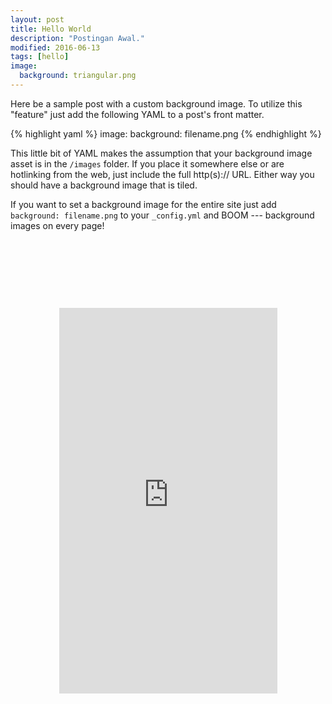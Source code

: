 ```yaml
---
layout: post
title: Hello World
description: "Postingan Awal."
modified: 2016-06-13
tags: [hello]
image:
  background: triangular.png
---
```


Here be a sample post with a custom background image. To utilize this "feature" just add the following YAML to a post's front matter.

{% highlight yaml %}
image:
  background: filename.png
{% endhighlight %}

This little bit of YAML makes the assumption that your background image asset is in the `/images` folder. If you place it somewhere else or are hotlinking from the web, just include the full http(s):// URL. Either way you should have a background image that is tiled.

If you want to set a background image for the entire site just add `background: filename.png` to your `_config.yml` and BOOM --- background images on every page!

<iframe style="background-image: url('iphone6.png'); max-width: initial; padding: 93px 25px 95px 25px;  display:block; margin:auto;margin-top:30px; border:none;" src="http://atoz-chevara.github.io/places-app/" width="349" height="617" scrolling="no" class="lazy-hidden"></iframe>
